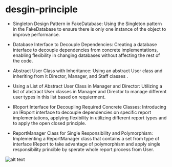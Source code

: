 # desgin-principle

- Singleton Design Pattern in FakeDatabase: Using the Singleton pattern in the FakeDatabase to ensure there is only one instance of the object to improve performance.

- Database Interface to Decouple Dependencies: Creating a database interface to decouple dependencies from concrete implementations, enabling flexibility in changing databases without affecting the rest of the code.
  
- Abstract User Class with Inheritance: Using an abstract User class and inheriting from it Director, Manager, and Staff classes .

- Using a List of Abstract User Class in Manager and Director: Utilizing a list of abstract User classes in Manager and Director to manage different user types in this list based on requierment.
  
- IRoport Interface for Decoupling Required Concrete Classes: Introducing an IRoport interface to decouple dependencies on specific report implementations, applying flexibility in utilizing different report types and to apply the open closed principle.

- ReportManager Class for Single Responsibility and Polymorphism: Implementing a ReportManager class that contains a set from type of interface IReport to take advantage of polymorphism and apply single responsibility princible by sperate whole report process from User.


![alt text](https://lh3.googleusercontent.com/u/0/drive-viewer/AK7aPaBHGawE10mOF1ocNVp0HmY6Qxt5oa1tRWVpg6Ah8o46Vb1U0UZ4Q5xxZykJnKiTahDEwQgd_QzrOMJ_oVP9snTymk7cog=w2560-h1283)
